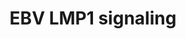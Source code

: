 ---
annotations:
- id: PW:0001057
  parent: disease pathway
  type: Pathway Ontology
  value: Epstein-Barr virus infection pathway
authors:
- MaintBot
- AlexanderPico
- Mkutmon
description: ''
last-edited: 2015-06-30
organisms:
- Bos taurus
redirect_from:
- /index.php/Pathway:WP984
- /instance/WP984
revision: null
schema-jsonld:
- '@context': https://schema.org/
  '@id': https://wikipathways.github.io/pathways/WP984.html
  '@type': Dataset
  creator:
    '@type': Organization
    name: WikiPathways
  description: ''
  keywords:
  - BIKBA
  - CCL20
  - CCL5
  - CHUK
  - CXCL8
  - HSP90AA1
  - IKBKB
  - IKK-gamma
  - IL6
  - IRAK1
  - MAP3K14
  - MAP3K3
  - MAP3K7
  - MAPK1
  - MAPK8
  - NFKB1
  - NFKB2
  - PDLIM7
  - RELA
  - SFC complex
  - TNF
  - TRADD
  - TRAF1
  - TRAF6
  license: CC0
  name: EBV LMP1 signaling
seo: CreativeWork
title: EBV LMP1 signaling
wpid: WP984
---